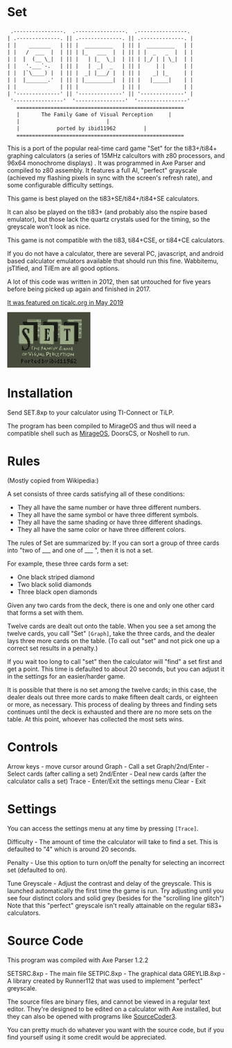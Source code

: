# Set

```
 .----------------.  .----------------.  .----------------. 
| .--------------. || .--------------. || .--------------. |
| |    _______   | || |  _________   | || |  _________   | |
| |   /  ___  |  | || | |_   ___  |  | || | |  _   _  |  | |
| |  |  (__ \_|  | || |   | |_  \_|  | || | |_/ | | \_|  | |
| |   '.___`-.   | || |   |  _|  _   | || |     | |      | |
| |  |`\____) |  | || |  _| |___/ |  | || |    _| |_     | |
| |  |_______.'  | || | |_________|  | || |   |_____|    | |
| |              | || |              | || |              | |
| '--------------' || '--------------' || '--------------' |
 '----------------'  '----------------'  '----------------' 
   ======================================================
   |	   The Family Game of Visual Perception		|
   |							|
   |		    ported by ibid11962			|
   ======================================================
```

This is a port of the popular real-time card game "Set" for the ti83+/ti84+ graphing calculators (a series of 15MHz calcultors with z80 processors, and 96x64 monochrome displays) . It was programmed in Axe Parser and compiled to z80 assembly. It features a full AI, "perfect" grayscale (achieved my flashing pixels in sync with the screen's refresh rate), and some configurable difficulty settings.

This game is best played on the ti83+SE/ti84+/ti84+SE calculators.

It can also be played on the ti83+ (and probably also the nspire based emulator), but those lack the quartz crystals used for the timing, so the greyscale won't look as nice.

This game is not compatible with the ti83, ti84+CSE, or ti84+CE calculators.

If you do not have a calculator, there are several PC, javascript, and android based calculator emulators available that should run this fine. Wabbitemu, jsTIfied, and TilEm are all good options.

A lot of this code was written in 2012, then sat untouched for five years before being picked up again and finished in 2017.

[It was featured on ticalc.org in May 2019](https://www.ticalc.org/archives/news/articles/14/149/149262.html)

![animated screenshot](/Screenshot.gif)


# Installation

Send SET.8xp to your calculator using TI-Connect or TiLP.

The program has been compiled to MirageOS and thus will need a compatible shell such as [MirageOS](https://www.ticalc.org/archives/files/fileinfo/139/13949.html), DoorsCS, or Noshell to run.


# Rules

(Mostly copied from Wikipedia:)

A set consists of three cards satisfying all of these conditions:

- They all have the same number or have three different numbers.
- They all have the same symbol or have three different symbols.
- They all have the same shading or have three different shadings.
- They all have the same color or have three different colors.

The rules of Set are summarized by: If you can sort a group of three cards into "two of ___ and one of ___ ", then it is not a set.

For example, these three cards form a set:

- One black striped diamond
- Two black solid diamonds
- Three black open diamonds

Given any two cards from the deck, there is one and only one other card that forms a set with them.

Twelve cards are dealt out onto the table. When you see a set among the twelve cards, you call "Set" `[Graph]`, take the three cards, and the dealer lays three more cards on the table. (To call out "set" and not pick one up a correct set results in a penalty.) 

If you wait too long to call "set" then the calculator will "find" a set first and get a point. This time is defaulted to about 20 seconds, but you can adjust it in the settings for an easier/harder game.

It is possible that there is no set among the twelve cards; in this case, the dealer deals out three more cards to make fifteen dealt cards, or eighteen or more, as necessary. This process of dealing by threes and finding sets continues until the deck is exhausted and there are no more sets on the table. At this point, whoever has collected the most sets wins.

# Controls

Arrow keys - move cursor around
Graph - Call a set
Graph/2nd/Enter - Select cards (after calling a set)
2nd/Enter - Deal new cards (after the calculator calls a set)
Trace - Enter/Exit the settings menu
Clear - Exit

# Settings

You can access the settings menu at any time by pressing `[Trace]`. 

Difficulty - The amount of time the calculator will take to find a set. This is defaulted to "4" which is around 20 seconds. 

Penalty - Use this option to turn on/off the penalty for selecting an incorrect set (defaulted to on).

Tune Greyscale - Adjust the contrast and delay of the greyscale. This is launched automatically the first time the game is run. Try adjusting until you see four distinct colors and solid grey (besides for the "scrolling line glitch") Note that this "perfect" greyscale isn't really attainable on the regular ti83+ calculators.

# Source Code

This program was compiled with Axe Parser 1.2.2

SETSRC.8xp - The main file
SETPIC.8xp - The graphical data
GREYLIB.8xp - A library created by Runner112 that was used to implement "perfect" greyscale.

The source files are binary files, and cannot be viewed in a regular text editor. They're designed to be edited on a calculator with Axe installed, but they can also be opened with programs like [SourceCoder3](https://www.cemetech.net/sc/).

You can pretty much do whatever you want with the source code, but if you find yourself using it some credit would be appreciated.
